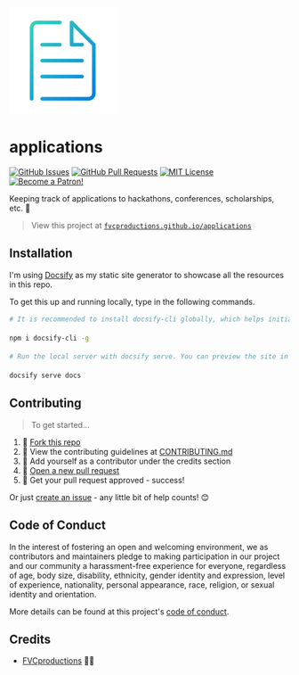 ![applications](/docs/_images/favicon-192.png)

# applications

[![GitHub Issues](https://img.shields.io/github/issues/fvcproductions/applications.svg?style=flat-square)](https://github.com/fvcproductions/applications/issues) [![GitHub Pull Requests](https://img.shields.io/github/issues-pr/fvcproductions/applications.svg?style=flat-square)](https://github.com/fvcproductions/applications/pulls) [![MIT License](https://img.shields.io/github/license/fvcproductions/applications.svg?style=flat-square)](http://badges.mit-license.org) [![Become a Patron!](https://img.shields.io/badge/Patreon-Become%20a%20Patron!-orange.svg?style=flat-square)](https://www.patreon.com/fvcproductions)

Keeping track of applications to hackathons, conferences, scholarships, etc. 📝️

> View this project at [`fvcproductions.github.io/applications`](https://fvcproductions.github.io/applications)

## Installation

I'm using [Docsify](https://docsify.js.org/) as my static site generator to showcase all the resources in this repo.

To get this up and running locally, type in the following commands.

```bash
# It is recommended to install docsify-cli globally, which helps initializing and previewing the website locally.

npm i docsify-cli -g

# Run the local server with docsify serve. You can preview the site in your browser on http://localhost:3000.

docsify serve docs
```

## Contributing

> To get started...

1. 🍴 [Fork this repo](https://github.com/fvcproductions/applications#fork-destination-box)
2. 🔨 View the contributing guidelines at [CONTRIBUTING.md](CONTRIBUTING.md)
3. 👥 Add yourself as a contributor under the credits section
4. 🔧 [Open a new pull request](https://github.com/fvcproductions/applications/compare)
5. 🎉 Get your pull request approved - success!

Or just [create an issue](https://github.com/fvcproductions/applications/issues) - any little bit of help counts! 😊

## Code of Conduct

In the interest of fostering an open and welcoming environment, we as contributors and maintainers pledge to making participation in our project and our community a harassment-free experience for everyone, regardless of age, body size, disability, ethnicity, gender identity and expression, level of experience, nationality, personal appearance, race, religion, or sexual identity and orientation.

More details can be found at this project's [code of conduct](/.github/CODE_OF_CONDUCT.md).

## Credits

* [FVCproductions](https://github.com/fvcproductions) 🍓🍫
